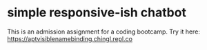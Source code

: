 # simple responsive-ish chatbot
This is an admission assignment for a coding bootcamp. 
Try it here: https://aptvisiblenamebinding.chingl.repl.co 
